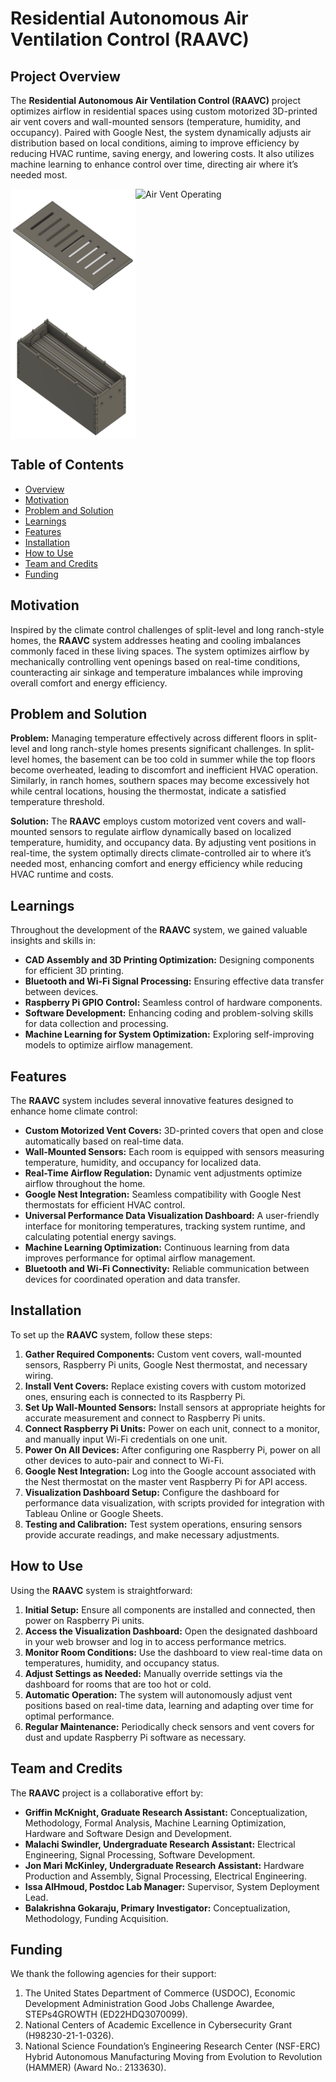 # Residential Autonomous Air Ventilation Control (RAAVC)

## Project Overview
The **Residential Autonomous Air Ventilation Control (RAAVC)** project optimizes airflow in residential spaces using custom motorized 3D-printed air vent covers and wall-mounted sensors (temperature, humidity, and occupancy). Paired with Google Nest, the system dynamically adjusts air distribution based on local conditions, aiming to improve efficiency by reducing HVAC runtime, saving energy, and lowering costs. It also utilizes machine learning to enhance control over time, directing air where it’s needed most.

<div style="display: flex; width: 800px; height: 400px;">
  <div style="width: 200px; height: 400px; display: flex; flex-direction: column;">
    <img src="/images/airvent_top.png" alt="CAD Design Top" style="width: 100%; height: 50%;" />
    <img src="/images/cad_design.png" alt="CAD Design Side" style="width: 100%; height: 50%;" />
  </div>
  <div style="width: 400px; height: 400px;">
    <img src="/images/airvent.gif" alt="Air Vent Operating" style="width: 100%; height: 100%;" />
  </div>
</div>

## Table of Contents
- [Overview](#project-overview)
- [Motivation](#motivation)
- [Problem and Solution](#problem-and-solution)
- [Learnings](#learnings)
- [Features](#features)
- [Installation](#installation)
- [How to Use](#how-to-use)
- [Team and Credits](#team-and-credits)
- [Funding](#funding)

## Motivation
Inspired by the climate control challenges of split-level and long ranch-style homes, the **RAAVC** system addresses heating and cooling imbalances commonly faced in these living spaces. The system optimizes airflow by mechanically controlling vent openings based on real-time conditions, counteracting air sinkage and temperature imbalances while improving overall comfort and energy efficiency.

## Problem and Solution
**Problem:** Managing temperature effectively across different floors in split-level and long ranch-style homes presents significant challenges. In split-level homes, the basement can be too cold in summer while the top floors become overheated, leading to discomfort and inefficient HVAC operation. Similarly, in ranch homes, southern spaces may become excessively hot while central locations, housing the thermostat, indicate a satisfied temperature threshold.

**Solution:** The **RAAVC** employs custom motorized vent covers and wall-mounted sensors to regulate airflow dynamically based on localized temperature, humidity, and occupancy data. By adjusting vent positions in real-time, the system optimally directs climate-controlled air to where it’s needed most, enhancing comfort and energy efficiency while reducing HVAC runtime and costs.

## Learnings
Throughout the development of the **RAAVC** system, we gained valuable insights and skills in:
- **CAD Assembly and 3D Printing Optimization:** Designing components for efficient 3D printing.
- **Bluetooth and Wi-Fi Signal Processing:** Ensuring effective data transfer between devices.
- **Raspberry Pi GPIO Control:** Seamless control of hardware components.
- **Software Development:** Enhancing coding and problem-solving skills for data collection and processing.
- **Machine Learning for System Optimization:** Exploring self-improving models to optimize airflow management.

## Features
The **RAAVC** system includes several innovative features designed to enhance home climate control:
- **Custom Motorized Vent Covers:** 3D-printed covers that open and close automatically based on real-time data.
- **Wall-Mounted Sensors:** Each room is equipped with sensors measuring temperature, humidity, and occupancy for localized data.
- **Real-Time Airflow Regulation:** Dynamic vent adjustments optimize airflow throughout the home.
- **Google Nest Integration:** Seamless compatibility with Google Nest thermostats for efficient HVAC control.
- **Universal Performance Data Visualization Dashboard:** A user-friendly interface for monitoring temperatures, tracking system runtime, and calculating potential energy savings.
- **Machine Learning Optimization:** Continuous learning from data improves performance for optimal airflow management.
- **Bluetooth and Wi-Fi Connectivity:** Reliable communication between devices for coordinated operation and data transfer.

## Installation
To set up the **RAAVC** system, follow these steps:
1. **Gather Required Components:** Custom vent covers, wall-mounted sensors, Raspberry Pi units, Google Nest thermostat, and necessary wiring.
2. **Install Vent Covers:** Replace existing covers with custom motorized ones, ensuring each is connected to its Raspberry Pi.
3. **Set Up Wall-Mounted Sensors:** Install sensors at appropriate heights for accurate measurement and connect to Raspberry Pi units.
4. **Connect Raspberry Pi Units:** Power on each unit, connect to a monitor, and manually input Wi-Fi credentials on one unit.
5. **Power On All Devices:** After configuring one Raspberry Pi, power on all other devices to auto-pair and connect to Wi-Fi.
6. **Google Nest Integration:** Log into the Google account associated with the Nest thermostat on the master vent Raspberry Pi for API access.
7. **Visualization Dashboard Setup:** Configure the dashboard for performance data visualization, with scripts provided for integration with Tableau Online or Google Sheets.
8. **Testing and Calibration:** Test system operations, ensuring sensors provide accurate readings, and make necessary adjustments.

## How to Use
Using the **RAAVC** system is straightforward:
1. **Initial Setup:** Ensure all components are installed and connected, then power on Raspberry Pi units.
2. **Access the Visualization Dashboard:** Open the designated dashboard in your web browser and log in to access performance metrics.
3. **Monitor Room Conditions:** Use the dashboard to view real-time data on temperatures, humidity, and occupancy status.
4. **Adjust Settings as Needed:** Manually override settings via the dashboard for rooms that are too hot or cold.
5. **Automatic Operation:** The system will autonomously adjust vent positions based on real-time data, learning and adapting over time for optimal performance.
6. **Regular Maintenance:** Periodically check sensors and vent covers for dust and update Raspberry Pi software as necessary.

## Team and Credits
The **RAAVC** project is a collaborative effort by:
- **Griffin McKnight, Graduate Research Assistant:** Conceptualization, Methodology, Formal Analysis, Machine Learning Optimization, Hardware and Software Design and Development.
- **Malachi Swindler, Undergraduate Research Assistant:** Electrical Engineering, Signal Processing, Software Development.
- **Jon Mari McKinley, Undergraduate Research Assistant:** Hardware Production and Assembly, Signal Processing, Electrical Engineering.
- **Issa AlHmoud, Postdoc Lab Manager:** Supervisor, System Deployment Lead.
- **Balakrishna Gokaraju, Primary Investigator:** Conceptualization, Methodology, Funding Acquisition.

## Funding
We thank the following agencies for their support:
1. The United States Department of Commerce (USDOC), Economic Development Administration Good Jobs Challenge Awardee, STEPs4GROWTH (ED22HDQ3070099).
2. National Centers of Academic Excellence in Cybersecurity Grant (H98230-21-1-0326).
3. National Science Foundation’s Engineering Research Center (NSF-ERC) Hybrid Autonomous Manufacturing Moving from Evolution to Revolution (HAMMER) (Award No.: 2133630).
